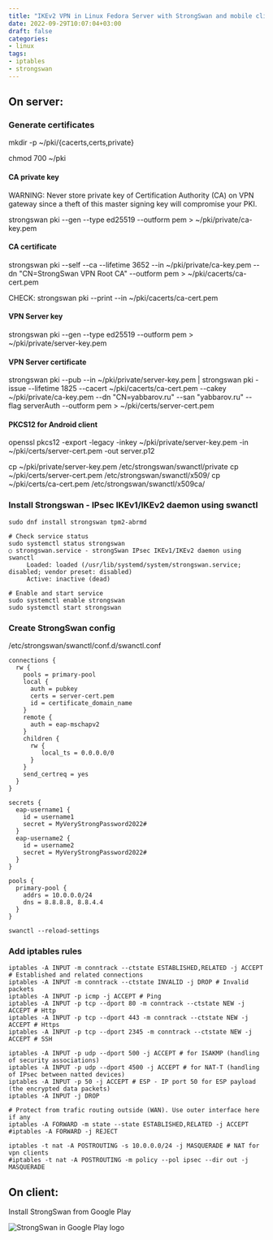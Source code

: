 ```yaml
---
title: "IKEv2 VPN in Linux Fedora Server with StrongSwan and mobile clients"
date: 2022-09-29T10:07:04+03:00
draft: false
categories:
- linux
tags:
- iptables
- strongswan
---
```

<!--more-->
## On server:

### Generate certificates
mkdir -p ~/pki/{cacerts,certs,private}

chmod 700 ~/pki

#### CA private key

WARNING: Never store private key of Certification Authority (CA) on VPN gateway since a theft of this master signing key will compromise your PKI.

strongswan pki --gen --type ed25519 --outform pem > ~/pki/private/ca-key.pem

#### CA certificate

strongswan pki --self --ca --lifetime 3652 --in ~/pki/private/ca-key.pem --dn "CN=StrongSwan VPN Root CA" --outform pem > ~/pki/cacerts/ca-cert.pem

CHECK:
strongswan pki --print --in ~/pki/cacerts/ca-cert.pem

#### VPN Server key

strongswan pki --gen --type ed25519 --outform pem > ~/pki/private/server-key.pem

#### VPN Server certificate

strongswan pki --pub --in ~/pki/private/server-key.pem | strongswan pki -issue --lifetime 1825 --cacert ~/pki/cacerts/ca-cert.pem --cakey ~/pki/private/ca-key.pem --dn "CN=yabbarov.ru" --san "yabbarov.ru" --flag serverAuth --outform pem > ~/pki/certs/server-cert.pem

#### PKCS12 for Android client
openssl pkcs12 -export -legacy -inkey ~/pki/private/server-key.pem -in ~/pki/certs/server-cert.pem -out server.p12


cp ~/pki/private/server-key.pem /etc/strongswan/swanctl/private
cp ~/pki/certs/server-cert.pem /etc/strongswan/swanctl/x509/
cp ~/pki/certs/ca-cert.pem /etc/strongswan/swanctl/x509ca/

### Install Strongswan - IPsec IKEv1/IKEv2 daemon using swanctl
```
sudo dnf install strongswan tpm2-abrmd

# Check service status
sudo systemctl status strongswan
○ strongswan.service - strongSwan IPsec IKEv1/IKEv2 daemon using swanctl
     Loaded: loaded (/usr/lib/systemd/system/strongswan.service; disabled; vendor preset: disabled)
     Active: inactive (dead)

# Enable and start service
sudo systemctl enable strongswan
sudo systemctl start strongswan
```
### Create StrongSwan config 

/etc/strongswan/swanctl/conf.d/swanctl.conf 
```
connections {
  rw {
    pools = primary-pool
    local {
      auth = pubkey
      certs = server-cert.pem
      id = certificate_domain_name
    }
    remote {
      auth = eap-mschapv2
    }
    children {
      rw {
         local_ts = 0.0.0.0/0
      }
    }
    send_certreq = yes
  }
}

secrets {
  eap-username1 {
    id = username1
    secret = MyVeryStrongPassword2022#
  }
  eap-username2 {
    id = username2
    secret = MyVeryStrongPassword2022#
  }
}

pools {
  primary-pool {
    addrs = 10.0.0.0/24
    dns = 8.8.8.8, 8.8.4.4
  }
}
```
```
swanctl --reload-settings
```

### Add iptables rules
```
iptables -A INPUT -m conntrack --ctstate ESTABLISHED,RELATED -j ACCEPT # Established and related connections
iptables -A INPUT -m conntrack --ctstate INVALID -j DROP # Invalid packets
iptables -A INPUT -p icmp -j ACCEPT # Ping
iptables -A INPUT -p tcp --dport 80 -m conntrack --ctstate NEW -j ACCEPT # Http
iptables -A INPUT -p tcp --dport 443 -m conntrack --ctstate NEW -j ACCEPT # Https
iptables -A INPUT -p tcp --dport 2345 -m conntrack --ctstate NEW -j ACCEPT # SSH

iptables -A INPUT -p udp --dport 500 -j ACCEPT # for ISAKMP (handling of security associations)
iptables -A INPUT -p udp --dport 4500 -j ACCEPT # for NAT-T (handling of IPsec between natted devices)
iptables -A INPUT -p 50 -j ACCEPT # ESP - IP port 50 for ESP payload (the encrypted data packets)
iptables -A INPUT -j DROP

# Protect from trafic routing outside (WAN). Use outer interface here if any
iptables -A FORWARD -m state --state ESTABLISHED,RELATED -j ACCEPT
#iptables -A FORWARD -j REJECT

iptables -t nat -A POSTROUTING -s 10.0.0.0/24 -j MASQUERADE # NAT for vpn clients
#iptables -t nat -A POSTROUTING -m policy --pol ipsec --dir out -j MASQUERADE
```
## On client:
Install StrongSwan from Google Play

![StrongSwan in Google Play logo](/img/strongswan.webp "StrongSwan logo on Android")

